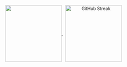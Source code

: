 <div align="center">
  <a href="https://github.com/asiftm/convoychat">
    <img height=180 align="center" src="https://github-readme-stats.vercel.app/api/top-langs?username=asiftm&layout=compact&hide_progress=true&langs_count=8&card_width=280&theme=onedark&hide_border=true&border_radius=10"/>
  </a>
  &nbsp;
  <a href="https://git.io/streak-stats">
    <img height=180 align="center" src="https://streak-stats.demolab.com?user=asiftm&theme=onedark&hide_border=true&border_radius=10&date_format=j%2Fn%5B%2FY%5D&card_width=400" alt="GitHub Streak" />
  </a>
</div>



